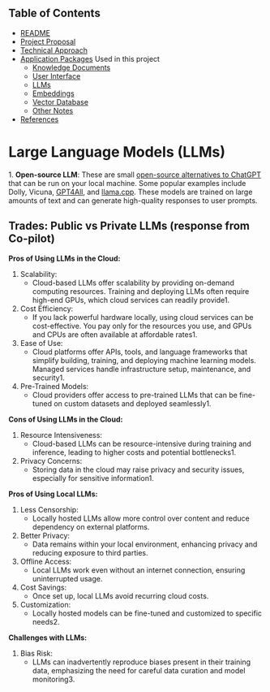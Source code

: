 ## Table of Contents

 - [README](../README.md)
 - [Project Proposal](project_proposal.md)
 - [Technical Approach](technical_approach.md)
 - [Application Packages](application_packages.md) Used in this project
   - [Knowledge Documents](knowledge_documents.md)
   - [User Interface](user_interface.md)
   - [LLMs](LLMs.md)
   - [Embeddings](embedding.md)
   - [Vector Database](vectorDB.md)
   - [Other Notes](misc_notes.md)
 - [References](references.md)


# Large Language Models (LLMs)

1\. **Open-source LLM**: These are small [open-source alternatives to ChatGPT](https://bdtechtalks.com/2023/04/17/open-source-chatgpt-alternatives/) that can be run on your local machine. Some popular examples include Dolly, Vicuna, [GPT4All](https://gpt4all.io/index.html), and [llama.cpp](https://github.com/ggerganov/llama.cpp). These models are trained on large amounts of text and can generate high-quality responses to user prompts.



## Trades:  Public vs Private LLMs (response from Co-pilot)

**Pros of Using LLMs in the Cloud:**
1. Scalability:
    - Cloud-based LLMs offer scalability by providing on-demand computing resources. Training and deploying LLMs often require high-end GPUs, which cloud services can readily provide1.
2. Cost Efficiency:
    - If you lack powerful hardware locally, using cloud services can be cost-effective. You pay only for the resources you use, and GPUs and CPUs are often available at affordable rates1.
3. Ease of Use:
    - Cloud platforms offer APIs, tools, and language frameworks that simplify building, training, and deploying machine learning models. Managed services handle infrastructure setup, maintenance, and security1.
4. Pre-Trained Models:
    - Cloud providers offer access to pre-trained LLMs that can be fine-tuned on custom datasets and deployed seamlessly1.

**Cons of Using LLMs in the Cloud:**
1. Resource Intensiveness:
    - Cloud-based LLMs can be resource-intensive during training and inference, leading to higher costs and potential bottlenecks1.
2. Privacy Concerns:
    - Storing data in the cloud may raise privacy and security issues, especially for sensitive information1.

**Pros of Using Local LLMs:**
1. Less Censorship:
    - Locally hosted LLMs allow more control over content and reduce dependency on external platforms.
2. Better Privacy:
    - Data remains within your local environment, enhancing privacy and reducing exposure to third parties.
3. Offline Access:
   - Local LLMs work even without an internet connection, ensuring uninterrupted usage.
4. Cost Savings:
    - Once set up, local LLMs avoid recurring cloud costs.
5. Customization:
   - Locally hosted models can be fine-tuned and customized to specific needs2.

**Challenges with LLMs:**
1. Bias Risk:
    - LLMs can inadvertently reproduce biases present in their training data, emphasizing the need for careful data curation and model monitoring3.
